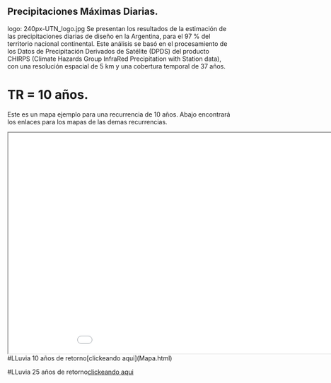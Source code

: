 ## Precipitaciones Máximas Diarias.
logo: 240px-UTN_logo.jpg
Se presentan los resultados de la estimación de las precipitaciones diarias de diseño en la Argentina, para el 97 % del territorio nacional continental. Este análisis se basó en el procesamiento de los Datos de Precipitación Derivados de Satélite (DPDS) del producto CHIRPS (Climate Hazards Group InfraRed Precipitation with Station data), con una resolución espacial de 5 km y una cobertura temporal de 37 años.

# TR = 10 años.
Este es un mapa ejemplo para una recurrencia de 10 años. Abajo encontrará los enlaces para los mapas de las demas recurrencias.

<iframe src="Mapa.html" height="500" width="1000"></iframe>
#LLuvia 10 años de retorno[clickeando aqui](Mapa.html)


#LLuvia 25 años de retorno[clickeando aqui](https://pablostehli.github.io/mapaconbase)
